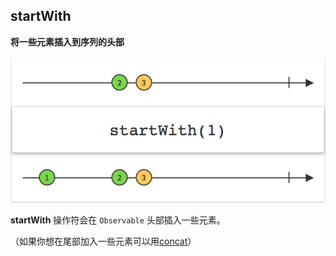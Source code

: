 ## startWith

**将一些元素插入到序列的头部**

![](/assets/WhichOperator/Operators/startWith.png)

**startWith** 操作符会在 `Observable` 头部插入一些元素。

（如果你想在尾部加入一些元素可以用[concat](concat.md)）
